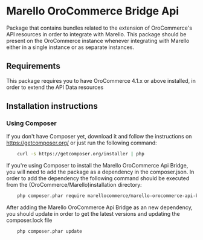 Marello OroCommerce Bridge Api
========================

Package that contains bundles related to the extension of OroCommerce's API resources in order to integrate with Marello.
This package should be present on the OroCommerce instance whenever integrating with Marello either in a single instance or as separate instances.


Requirements
------------

This package requires you to have OroCommerce 4.1.x or above installed, in order to extend the API Data resources

Installation instructions
------------
### Using Composer

If you don't have Composer yet, download it and follow the instructions on
https://getcomposer.org/ or just run the following command:

```bash
    curl -s https://getcomposer.org/installer | php
```

If you're using Composer to install the Marello OroCommerce Api Bridge, you will need to add the package as a dependency in the composer.json.
In order to add the dependency the following command should be executed from the (OroCommerce/Marello)installation directory: 
```bash
    php composer.phar require marellocommerce/marello-orocommerce-api-bridge
```

After adding the Marello OroCommerce Api Bridge as an new dependency, you should update in order to get the latest versions and updating the composer.lock file

```bash
    php composer.phar update
```